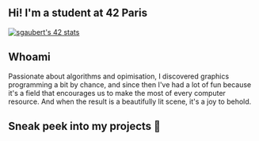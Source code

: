 ## Hi! I'm a student at 42 Paris

[![sgaubert's 42 stats](https://badge.mediaplus.ma/darkblue/sgaubert?1337Badge=off&UM6P=off)](https://github.com/oakoudad/badge42)

## Whoami

Passionate about algorithms and opimisation, I discovered graphics programming a bit by chance, and since then I've had a lot of fun because it's a field that encourages us to make the most of every computer resource. And when the result is a beautifully lit scene, it's a joy to behold.

## Sneak peek into my projects 👀
